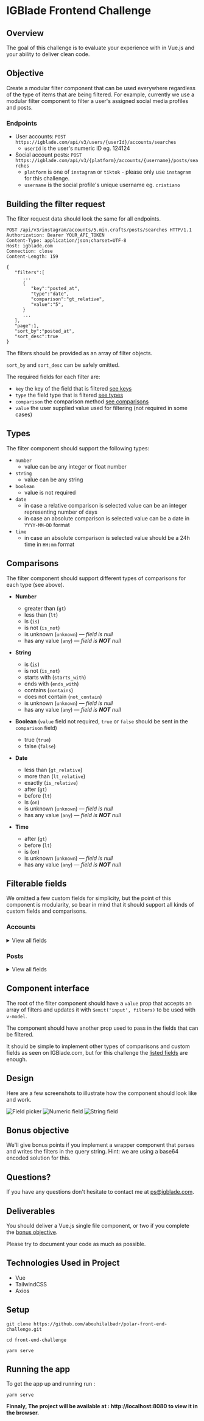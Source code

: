 # IGBlade Frontend Challenge

## Overview

The goal of this challenge is to evaluate your experience with in Vue.js and your ability to deliver clean code.

## Objective

Create a modular filter component that can be used everywhere regardless of the type of items that are being filtered. For example, currently we use a  modular filter component to filter a user's assigned social media profiles and posts.

### Endpoints

- User accounts: `POST https://igblade.com/api/v3/users/{userId}/accounts/searches`
  - `userId` is the user's numeric ID eg. 124124
- Social account posts: `POST https://igblade.com/api/v3/{platform}/accounts/{username}/posts/searches`
  - `platform` is one of `instagram` or `tiktok` - please only use `instagram` for this challenge.
  - `username` is the social profile's unique username eg. `cristiano`
  
## Building the filter request

The filter request data should look the same for all endpoints.

```http request
POST /api/v3/instagram/accounts/5.min.crafts/posts/searches HTTP/1.1
Authorization: Bearer YOUR_API_TOKEN
Content-Type: application/json;charset=UTF-8
Host: igblade.com
Connection: close
Content-Length: 159

{
   "filters":[
      ...
      {
         "key":"posted_at",
         "type":"date",
         "comparison":"gt_relative",
         "value":"5",
      }
      ...
   ],
   "page":1,
   "sort_by":"posted_at",
   "sort_desc":true
}
```

The filters should be provided as an array of filter objects.

`sort_by` and `sort_desc` can be safely omitted.

The required fields for each filter are:
- `key` the key of the field that is filtered [see keys](#filterable-fields)
- `type` the field type that is filtered [see types](#types)
- `comparison` the comparison method [see comparisons](#comparisons)
- `value` the user supplied value used for filtering (not required in some cases)

## Types

The filter component should support the following types:
- `number`
  - value can be any integer or float number
- `string`
  - value can be any string
- `boolean`
  - value is not required
- `date`
  - in case a relative comparison is selected value can be an integer representing number of days
  - in case an absolute comparison is selected value can be a date in `YYYY-MM-DD` format
- `time`
  - in case an absolute comparison is selected value should be a 24h time in `HH:mm` format

## Comparisons

The filter component should support different types of comparisons for each type (see above).
- **Number**
  - greater than (`gt`)
  - less than (`lt`)
  - is (`is`)
  - is not (`is_not`)
  - is unknown (`unknown`) — _field is null_
  - has any value (`any`)  — _field is **NOT** null_

- **String**
  - is (`is`)
  - is not (`is_not`)
  - starts with (`starts_with`)
  - ends with (`ends_with`)
  - contains (`contains`)
  - does not contain (`not_contain`)
  - is unknown (`unknown`) — _field is null_
  - has any value (`any`)  — _field is **NOT** null_

- **Boolean** (`value` field not required, `true` or `false` should be sent in the `comparison` field)
  - true (`true`)
  - false (`false`)

- **Date**
  - less than (`gt_relative`)
  - more than (`lt_relative`)
  - exactly (`is_relative`)
  - after (`gt`)
  - before (`lt`)
  - is (`on`)
  - is unknown (`unknown`) — _field is null_
  - has any value (`any`)  — _field is **NOT** null_

- **Time**
  - after (`gt`)
  - before (`lt`)
  - is (`on`)
  - is unknown (`unknown`) — _field is null_
  - has any value (`any`)  — _field is **NOT** null_

## Filterable fields

We omitted a few custom fields for simplicity, but the point of this component is modularity, so bear in mind that it should support all kinds of custom fields and comparisons. 

### Accounts

<details>
  <summary>View all fields</summary>

    [
     {
        "key":"follower_count",
        "label":"Followers",
        "type":"number"
     },
     {
        "key":"following_count",
        "label":"Followings",
        "type":"number"
     },
     {
        "key":"media_count",
        "label":"Posts",
        "type":"number"
     },
     {
        "key":"engagement_rate",
        "label":"Engagement rate",
        "type":"number"
     },
     {
        "key":"is_private",
        "label":"Is private",
        "type":"boolean"
     },
     {
        "key":"external_url",
        "label":"Profile link",
        "type":"string"
     },
     {
        "key":"is_verified",
        "label":"Is verified",
        "type":"boolean"
     },
     {
        "key":"is_business",
        "label":"Is business",
        "type":"boolean"
     },
     {
        "key":"biography",
        "label":"Biography",
        "type":"string"
     }
    ]

</details>

### Posts

<details>
    <summary>View all fields</summary>

    [
       {
          "key":"like_count",
          "label":"Likes",
          "type":"number"
       },
       {
          "key":"comment_count",
          "label":"Comments",
          "type":"number"
       },
       {
          "key":"view_count",
          "label":"Video views",
          "type":"number"
       },
       {
          "key":"caption",
          "label":"Caption",
          "type":"string"
       },
       {
          "key":"posted_at",
          "label":"Posted",
          "type":"date"
       },
       {
          "key":"posted_at",
          "label":"Time of day",
          "type":"time"
       }
    ]
</details>

## Component interface

The root of the filter component should have a `value` prop that accepts an array of filters and updates it with `$emit('input', filters)` to be used with `v-model`.

The component should have another prop used to pass in the fields that can be filtered.

It should be simple to implement other types of comparisons and custom fields as seen on IGBlade.com, but for this challenge the [listed fields](#filterable-fields) are enough.

## Design

Here are a few screenshots to illustrate how the component should look like and work.

![Field picker](https://i.imgur.com/SewNNCJ.png)
![Numeric field](https://i.imgur.com/hENcEUo.png)
![String field](https://i.imgur.com/uRLw91n.png)

## Bonus objective

We'll give bonus points if you implement a wrapper component that parses and writes the filters in the query string. Hint: we are using a base64 encoded solution for this.

## Questions?

If you have any questions don't hesitate to contact me at [ps@igblade.com](mailto:ps@igblade.com).

## Deliverables

You should deliver a Vue.js single file component, or two if you complete the [bonus objective](#bonus-objective).

Please try to document your code as much as possible.

## Technologies Used in Project

- Vue
- TailwindCSS
- Axios


## Setup

```
git clone https://github.com/abouhilalbadr/polar-front-end-challenge.git

cd front-end-challenge

yarn serve
```


## Running the app

To get the app up and running run :

```
yarn serve
```


<b>Finnaly, The project will be available at :   </b>  **http://localhost:8080 to view it in the browser.**